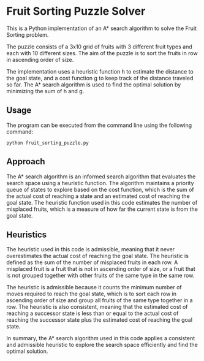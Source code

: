 # Fruit Sorting Puzzle Solver
This is a Python implementation of an A* search algorithm to solve the Fruit Sorting problem.

The puzzle consists of a 3x10 grid of fruits with 3 different fruit types and each with 10 different sizes. The aim of the puzzle is to sort the fruits in row in ascending order of size.

The implementation uses a heuristic function h to estimate the distance to the goal state, and a cost function g to keep track of the distance traveled so far. The A* search algorithm is used to find the optimal solution by minimizing the sum of h and g.

## Usage
The program can be executed from the command line using the following command:
```
python fruit_sorting_puzzle.py
```


## Approach

The A* search algorithm is an informed search algorithm that evaluates the search space using a heuristic function. The algorithm maintains a priority queue of states to explore based on the cost function, which is the sum of the actual cost of reaching a state and an estimated cost of reaching the goal state. The heuristic function used in this code estimates the number of misplaced fruits, which is a measure of how far the current state is from the goal state.

## Heuristics

The heuristic used in this code is admissible, meaning that it never overestimates the actual cost of reaching the goal state. The heuristic is defined as the sum of the number of misplaced fruits in each row. A misplaced fruit is a fruit that is not in ascending order of size, or a fruit that is not grouped together with other fruits of the same type in the same row.

The heuristic is admissible because it counts the minimum number of moves required to reach the goal state, which is to sort each row in ascending order of size and group all fruits of the same type together in a row. The heuristic is also consistent, meaning that the estimated cost of reaching a successor state is less than or equal to the actual cost of reaching the successor state plus the estimated cost of reaching the goal state.

In summary, the A* search algorithm used in this code applies a consistent and admissible heuristic to explore the search space efficiently and find the optimal solution.






